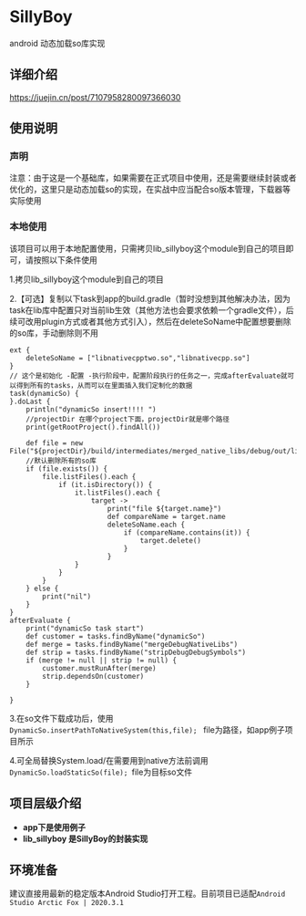 # SillyBoy
android 动态加载so库实现
## 详细介绍
https://juejin.cn/post/7107958280097366030

## 使用说明
### 声明
注意：由于这是一个基础库，如果需要在正式项目中使用，还是需要继续封装或者优化的，这里只是动态加载so的实现，在实战中应当配合so版本管理，下载器等实际使用
### 本地使用
该项目可以用于本地配置使用，只需拷贝lib_sillyboy这个module到自己的项目即可，请按照以下条件使用

1.拷贝lib_sillyboy这个module到自己的项目

2.【可选】复制以下task到app的build.gradle（暂时没想到其他解决办法，因为task在lib库中配置只对当前lib生效（其他方法也会要求依赖一个gradle文件），后续可改用plugin方式或者其他方式引入），然后在deleteSoName中配置想要删除的so库，手动删除则不用

```
ext {
    deleteSoName = ["libnativecpptwo.so","libnativecpp.so"]
}
// 这个是初始化 -配置 -执行阶段中，配置阶段执行的任务之一，完成afterEvaluate就可以得到所有的tasks，从而可以在里面插入我们定制化的数据
task(dynamicSo) {
}.doLast {
    println("dynamicSo insert!!!! ")
    //projectDir 在哪个project下面，projectDir就是哪个路径
    print(getRootProject().findAll())

    def file = new File("${projectDir}/build/intermediates/merged_native_libs/debug/out/lib")
    //默认删除所有的so库
    if (file.exists()) {
        file.listFiles().each {
            if (it.isDirectory()) {
                it.listFiles().each {
                    target ->
                        print("file ${target.name}")
                        def compareName = target.name
                        deleteSoName.each {
                            if (compareName.contains(it)) {
                                target.delete()
                            }
                        }
                }
            }
        }
    } else {
        print("nil")
    }
}
afterEvaluate {
    print("dynamicSo task start")
    def customer = tasks.findByName("dynamicSo")
    def merge = tasks.findByName("mergeDebugNativeLibs")
    def strip = tasks.findByName("stripDebugDebugSymbols")
    if (merge != null || strip != null) {
        customer.mustRunAfter(merge)
        strip.dependsOn(customer)
    }

}
```

3.在so文件下载成功后，使用  ```DynamicSo.insertPathToNativeSystem(this,file); ``` file为路径，如app例子项目所示

4.可全局替换System.load/在需要用到native方法前调用  ```DynamicSo.loadStaticSo(file); ```file为目标so文件



## 项目层级介绍
* **app下是使用例子**
* **lib_sillyboy 是SillyBoy的封装实现**

## 环境准备
建议直接用最新的稳定版本Android Studio打开工程。目前项目已适配`Android Studio Arctic Fox | 2020.3.1`
### 
